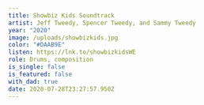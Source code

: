 ```yaml
---
title: Showbiz Kids Soundtrack
artist: Jeff Tweedy, Spencer Tweedy, and Sammy Tweedy
year: "2020"
image: /uploads/showbizkids.jpg
color: "#DAAB9E"
listen: https://lnk.to/showbizkidsWE
role: Drums, composition
is_single: false
is_featured: false
with_dad: true
date: 2020-07-28T23:27:57.950Z
---
```

